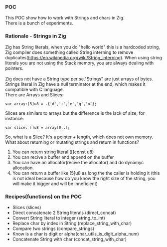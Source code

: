 ### POC

This POC show how to work with Strings and chars in Zig. <br/>
There is a bunch of experiments.

### Rationale - Strings in Zig

Zig has String literals, when you do "hello world" this is a hardcoded string, Zig compiler does something called String interning to remove duplicates(https://en.wikipedia.org/wiki/String_interning). When using string literals you are not using the Stack memory, you are always dealing with pointers.
<br/>
<br/>
Zig does not have a String type per se."Strings" are just arrays of bytes. Strings literal in Zig have a null terminator at the end, which makes it compatible with C language. <br/>
There are Arrays and Slices:
```Zig
var array:[5]u8 = .{'d','i','e','g','o'};
```
Slices are similars to arrays but the difference is the lack of size, for instance:
```Zig
var slice: []u8 = array[0..];
```
So, what is a Slice? It's a pointer + length, which does not own memory.
What about returning or mutating strings and return in functions?
1. You can return string literal ([]const u8)
2. You can recive a buffer and append on the buffer
3. You can have an allocator(recive the allocator) and do dynamyc allocation.
4. You can return a buffer like [5]u8 as long the the caller is holding it (this is not ideal because how do you know the
right size of the string, you will make it bigger and will be inneficient)

### Recipes(functions) on the POC

* Slices (slices)
* Direct concatenate 2 String literals (direct_concat)
* Convert String literal to integer (string_to_int)
* Replace char by index in String (replace_string_with_char)
* Compare two strings (compare_strings)
* Know is a char is digit or alpha(char_utils_is_digit_alpha_num)
* Concatenate String with char (concat_string_with_char)